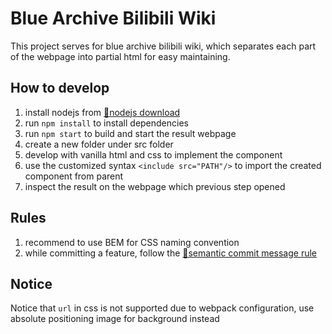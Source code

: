 # Blue Archive Bilibili Wiki

This project serves for blue archive bilibili wiki, which separates each part of the webpage into partial html for easy maintaining.

## How to develop

1. install nodejs from [🔗nodejs download](https://nodejs.org/en/download)
1. run `npm install` to install dependencies
1. run `npm start` to build and start the result webpage
1. create a new folder under src folder
1. develop with vanilla html and css to implement the component
1. use the customized syntax `<include src="PATH"/>` to import the created component from parent
1. inspect the result on the webpage which previous step opened

## Rules
1. recommend to use BEM for CSS naming convention
1. while committing a feature, follow the [🔗semantic commit message rule](https://gist.github.com/joshbuchea/6f47e86d2510bce28f8e7f42ae84c716)

## Notice
Notice that `url` in css is not supported due to webpack configuration, use absolute positioning image for background instead
